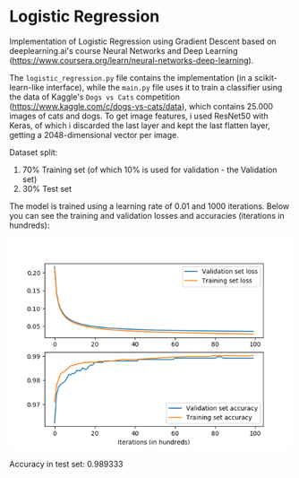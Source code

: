 # Logistic Regression

Implementation of Logistic Regression using Gradient Descent based on deeplearning.ai's course Neural Networks and Deep Learning (https://www.coursera.org/learn/neural-networks-deep-learning).

The `logistic_regression.py` file contains the implementation (in a scikit-learn-like interface), while the `main.py` file uses it to train a classifier using the data of Kaggle's `Dogs vs Cats` competition (https://www.kaggle.com/c/dogs-vs-cats/data), which contains 25.000 images of cats and dogs. To get image features, i used ResNet50 with Keras, of which i discarded the last layer and kept the last flatten layer, getting a 2048-dimensional vector per image.

Dataset split:
1. 70% Training set (of which 10% is used for validation - the Validation set)
2. 30% Test set

The model is trained using a learning rate of 0.01 and 1000 iterations. Below you can see the training and validation losses and accuracies (iterations in hundreds):

![Alt text](loss_accuracy_plot.png?raw=true "Loss and Accuracy curve")

Accuracy in test set: 0.989333